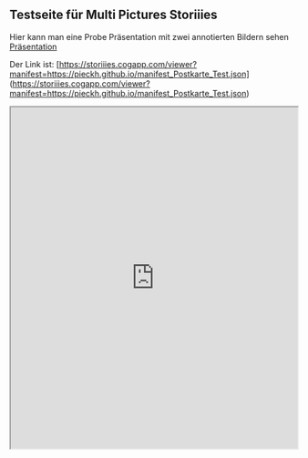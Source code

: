 ## Testseite für Multi Pictures Storiiies

Hier kann man eine Probe Präsentation mit zwei annotierten Bildern sehen [Präsentation](https://storiiies.cogapp.com/viewer?manifest=https://pieckh.github.io/manifest_Postkarte_Test.json) 

Der Link ist: [https://storiiies.cogapp.com/viewer?manifest=https://pieckh.github.io/manifest_Postkarte_Test.json] (https://storiiies.cogapp.com/viewer?manifest=https://pieckh.github.io/manifest_Postkarte_Test.json)

<iframe width="100%" height="600" src="https://storiiies.cogapp.com/viewer?manifest=https://pieckh.github.io/manifest_Postkarte_Test.json?embed=true" title="Postkarte_Gasthaus_Krone"></iframe>

